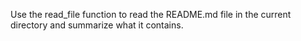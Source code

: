 Use the read_file function to read the README.md file in the current directory and summarize what it contains.